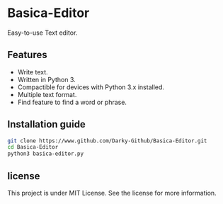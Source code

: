# Basica-Editor
Easy-to-use Text editor.

## Features
- Write text.
- Written in Python 3.
- Compactible for devices with Python 3.x installed.
- Multiple text format.
- Find feature to find a word or phrase.

## Installation guide
```bash
git clone https://www.github.com/Darky-Github/Basica-Editor.git
cd Basica-Editor
python3 basica-editor.py
```
## license
This project is under MIT License. See the license for more information.

